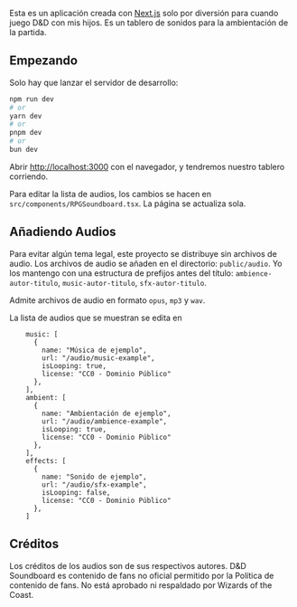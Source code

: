 Esta es un aplicación creada con [Next.js](https://nextjs.org) solo por diversión para cuando juego D&D con mis hijos. Es un tablero de sonidos para la ambientación de la partida.

## Empezando

Solo hay que lanzar el servidor de desarrollo: 

```bash
npm run dev
# or
yarn dev
# or
pnpm dev
# or
bun dev
```

Abrir [http://localhost:3000](http://localhost:3000) con el navegador, y tendremos nuestro tablero corriendo.

Para editar la lista de audios, los cambios se hacen en `src/components/RPGSoundboard.tsx`. La página se actualiza sola.

## Añadiendo Audios

Para evitar algún tema legal, este proyecto se distribuye sin archivos de audio. Los archivos de audio se añaden en el directorio: `public/audio`. Yo los mantengo con una estructura de prefijos antes del título: `ambience-autor-titulo`, `music-autor-titulo`, `sfx-autor-titulo`.

Admite archivos de audio en formato `opus`, `mp3` y `wav`.

La lista de audios que se muestran se edita en 

```TSX
    music: [
      { 
        name: "Música de ejemplo", 
        url: "/audio/music-example", 
        isLooping: true,
        license: "CC0 - Dominio Público"
      },
    ],
    ambient: [
      { 
        name: "Ambientación de ejemplo", 
        url: "/audio/ambience-example", 
        isLooping: true,
        license: "CC0 - Dominio Público"
      },
    ],
    effects: [
      { 
        name: "Sonido de ejemplo", 
        url: "/audio/sfx-example", 
        isLooping: false,
        license: "CC0 - Dominio Público"
      },
    ]
```

## Créditos

Los créditos de los audios son de sus respectivos autores. D&D Soundboard es contenido de fans no oficial permitido por la Política de contenido de fans. No está aprobado ni respaldado por Wizards of the Coast.